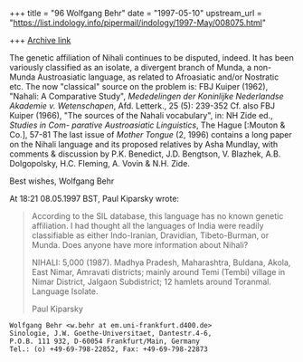 +++
title = "96 Wolfgang Behr"
date = "1997-05-10"
upstream_url = "https://list.indology.info/pipermail/indology/1997-May/008075.html"

+++
[Archive link](https://list.indology.info/pipermail/indology/1997-May/008075.html)

The genetic affiliation of Nihali continues to be disputed,
indeed. It has been variously classified as an isolate, a
divergent branch of Munda, a non-Munda Austroasiatic language,
as related to Afroasiatic and/or Nostratic etc.
The now "classical" source on the problem is:
        FBJ Kuiper (1962), "Nahali: A Comparative Study",
        _Mededelingen der Koninlijke Nederlandse Akademie
        v. Wetenschapen_, Afd. Letterk., 25 (5): 239-352
Cf. also
        FBJ Kuiper (1966), "The sources of the Nahali
        vocabulary", in: NH Zide ed., _Studies in Com-
        parative Austroasiatic Linguistics_, The Hague
        [:Mouton & Co.], 57-81
The last issue of _Mother Tongue_ (2, 1996) contains a long paper
on the Nihali language and its proposed relatives by Asha Mundlay,
with comments & discussion by P.K. Benedict, J.D. Bengtson, V. Blazhek,
A.B. Dolgopolsky, H.C. Fleming, A. Vovin & N.H. Zide.

Best wishes, Wolfgang Behr


At 18:21 08.05.1997 BST, Paul Kiparsky wrote:
>According to the SIL database, this language has no known genetic
>affiliation. I had thought all the languages of India were readily
>classifiable as either Indo-Iranian, Dravidian, Tibeto-Burman, or
>Munda.  Does anyone have more information about Nihali?
>
>NIHALI: 5,000 (1987). Madhya Pradesh, Maharashtra, Buldana, Akola,
>East Nimar, Amravati districts; mainly around Temi (Tembi) village in
>Nimar District, Jalgaon Subdistrict; 12 hamlets around
>Toranmal. Language Isolate.
>
>Paul Kiparsky


~~~~~~~~~~~~~~~~~~~~~~~~~~~~~~~~~~~~~~~~~~~~~~~~~~
Wolfgang Behr <w.behr at em.uni-frankfurt.d400.de>
Sinologie, J.W. Goethe-Universitaet, Dantestr.4-6,
P.O.B. 111 932, D-60054 Frankfurt/Main, Germany
Tel.: (o) +49-69-798-22852, Fax: +49-69-798-22873
~~~~~~~~~~~~~~~~~~~~~~~~~~~~~~~~~~~~~~~~~~~~~~~~~~




